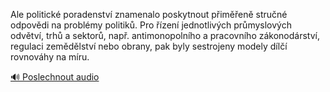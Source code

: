 
Ale politické poradenství znamenalo poskytnout přiměřeně stručné odpovědi na problémy politiků. Pro řízení jednotlivých průmyslových odvětví, trhů a sektorů, např. antimonopolního a pracovního zákonodárství, regulaci zemědělství nebo obrany, pak byly sestrojeny modely dílčí rovnováhy na míru.

[🔊 Poslechnout audio](/data/7-paragraphs/audio/chapter_186/para_004-Ale-politick-poradenstv-znamenalo-poskytnout-pi.mp3)
